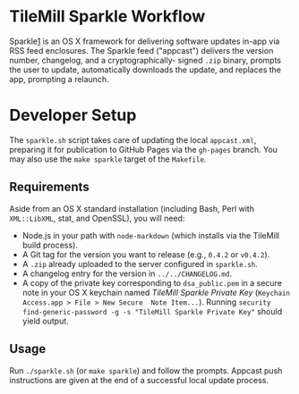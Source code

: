 # TileMill Sparkle Workflow

Sparkle[1] is an OS X framework for delivering software updates in-app via RSS feed enclosures. 
The Sparkle feed ("appcast") delivers the version number, changelog, and a cryptographically-
signed `.zip` binary, prompts the user to update, automatically downloads the update,
and replaces the app, prompting a relaunch.

# Developer Setup

The `sparkle.sh` script takes care of updating the local `appcast.xml`, preparing it for 
publication to GitHub Pages via the `gh-pages` branch. You may also use the `make sparkle` 
target of the `Makefile`. 

## Requirements

Aside from an OS X standard installation (including Bash, Perl with `XML::LibXML`, stat, 
and OpenSSL), you will need: 

 * Node.js in your path with `node-markdown` (which installs via the TileMill build process).
 * A Git tag for the version you want to release (e.g., `0.4.2` or `v0.4.2`).
 * A `.zip` already uploaded to the server configured in `sparkle.sh`.
 * A changelog entry for the version in `../../CHANGELOG.md`. 
 * A copy of the private key corresponding to `dsa_public.pem` in a secure note in your OS X 
   keychain named *TileMill Sparkle Private Key* (`Keychain Access.app > File > New Secure 
   Note Item...`). Running `security find-generic-password -g -s "TileMill Sparkle Private
   Key"` should yield output.

## Usage

Run `./sparkle.sh` (or `make sparkle`) and follow the prompts. Appcast push instructions are
given at the end of a successful local update process.

[1]: http://sparkle.andymatuschak.org/